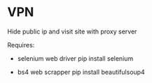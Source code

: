# VPN
Hide public ip and visit site with proxy server

Requires:
  - selenium web driver
  pip install selenium
  
  - bs4 web scrapper
  pip install beautifulsoup4
  

